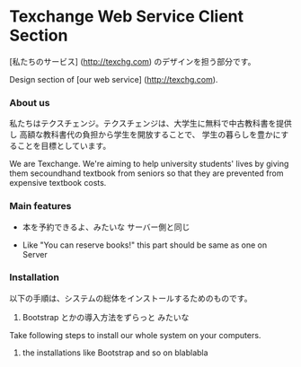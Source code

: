 # Texchange Web Service Client Section
[私たちのサービス] (http://texchg.com)
のデザインを担う部分です。

Design section of 
[our web service] (http://texchg.com).

### About us
私たちはテクスチェンジ。テクスチェンジは、大学生に無料で中古教科書を提供し
高額な教科書代の負担から学生を開放することで、
学生の暮らしを豊かにすることを目標としています。

We are Texchange. We're aiming to help university students' lives 
by giving them secoundhand textbook from seniors so that 
they are prevented from expensive textbook costs.

### Main features
* 本を予約できるよ、みたいな
サーバー側と同じ

* Like "You can reserve books!"
this part should be same as one on Server

### Installation
以下の手順は、システムの総体をインストールするためのものです。<br />
1. Bootstrap とかの導入方法をずらっと
みたいな

Take following steps to install our whole system on your computers. <br />
1. the installations like Bootstrap and so on
blablabla
